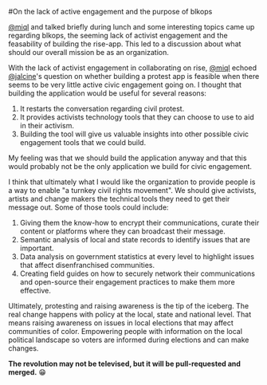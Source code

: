 #On the lack of active engagement and the purpose of blkops

[@miql][] and talked briefly during lunch and some interesting topics came up
regarding blkops, the seeming lack of activist engagement and the feasability
of building the rise-app. This led to a discussion about what should our
overall mission be as an organization.

With the lack of activist engagement in collaborating on rise, [@miql][] echoed
[@jalcine][]'s question on whether building a protest app is feasible when there
seems to be very little active civic engagement going on. I thought that building
the application would be useful for several reasons:

1. It restarts the conversation regarding civil protest.
2. It provides activists technology tools that they can choose to use to aid in
   their activism.
3. Building the tool will give us valuable insights into other possible civic
   engagement tools that we could build.

My feeling was that we should build the application anyway and that this would probably
not be the only application we build for civic engagement.

I think that ultimately what I would like the organization to provide people is a way
to enable "a turnkey civil rights movement". We should give activists, artists and
change makers the technical tools they need to get their message out. Some of those
tools could include:

1. Giving them the know-how to encrypt their communications, curate their content or
   platforms where they can broadcast their message.
2. Semantic analysis of local and state records to identify issues that are important.
3. Data analysis on government statistics at every level to highlight issues that
   affect disenfranchised communities.
4. Creating field guides on how to securely network their communications and open-source
   their engagement practices to make them more effective.

Ultimately, protesting and raising awareness is the tip of the iceberg.
The real change happens with policy at the local, state and national level.
That means raising awareness on issues in local elections that may affect
communities of color. Empowering people with information on the local political
landscape so voters are informed during elections and can make changes.

**The revolution may not be televised, but it will be pull-requested and merged.** :grin:

[@miql]: https://github.com/miql
[@jalcine]: https://jacky.wtf
